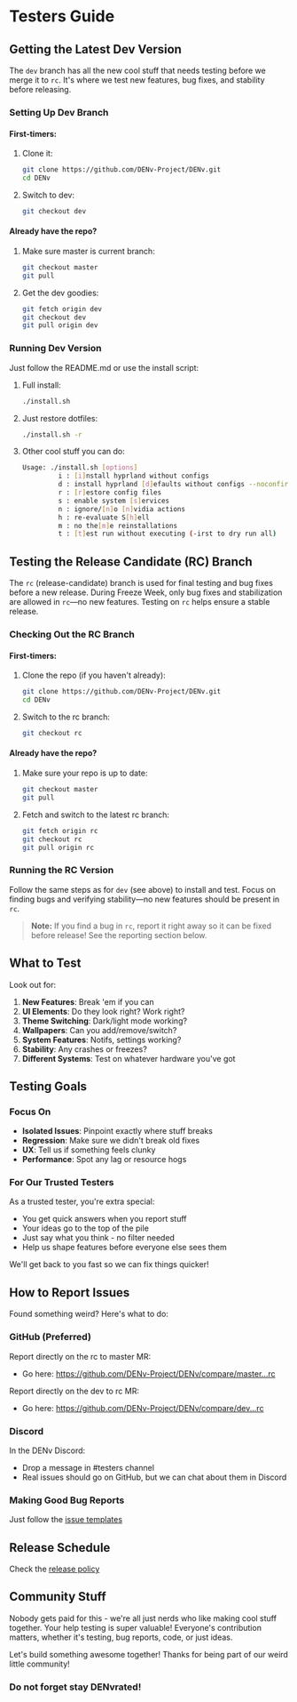 # Testers Guide

## Getting the Latest Dev Version

The `dev` branch has all the new cool stuff that needs testing before we merge it to `rc`. It's where we test new features, bug fixes, and stability before releasing.

### Setting Up Dev Branch

#### First-timers:

1. Clone it:

   ```bash
   git clone https://github.com/DENv-Project/DENv.git
   cd DENv
   ```

2. Switch to dev:
   ```bash
   git checkout dev
   ```

#### Already have the repo?

1. Make sure master is current branch:

   ```bash
   git checkout master
   git pull
   ```

2. Get the dev goodies:
   ```bash
   git fetch origin dev
   git checkout dev
   git pull origin dev
   ```

### Running Dev Version

Just follow the README.md or use the install script:

1. Full install:

   ```bash
   ./install.sh
   ```

2. Just restore dotfiles:

   ```bash
   ./install.sh -r
   ```

3. Other cool stuff you can do:
   ```bash
   Usage: ./install.sh [options]
            i : [i]nstall hyprland without configs
            d : install hyprland [d]efaults without configs --noconfirm
            r : [r]estore config files
            s : enable system [s]ervices
            n : ignore/[n]o [n]vidia actions
            h : re-evaluate S[h]ell
            m : no the[m]e reinstallations
            t : [t]est run without executing (-irst to dry run all)
   ```

## Testing the Release Candidate (RC) Branch

The `rc` (release-candidate) branch is used for final testing and bug fixes before a new release. During Freeze Week, only bug fixes and stabilization are allowed in `rc`—no new features. Testing on `rc` helps ensure a stable release.

### Checking Out the RC Branch

#### First-timers:

1. Clone the repo (if you haven't already):

   ```bash
   git clone https://github.com/DENv-Project/DENv.git
   cd DENv
   ```

2. Switch to the rc branch:
   ```bash
   git checkout rc
   ```

#### Already have the repo?

1. Make sure your repo is up to date:

   ```bash
   git checkout master
   git pull
   ```

2. Fetch and switch to the latest rc branch:
   ```bash
   git fetch origin rc
   git checkout rc
   git pull origin rc
   ```

### Running the RC Version

Follow the same steps as for `dev` (see above) to install and test. Focus on finding bugs and verifying stability—no new features should be present in `rc`.

> **Note:** If you find a bug in `rc`, report it right away so it can be fixed before release! See the reporting section below.

## What to Test

Look out for:

1. **New Features**: Break 'em if you can
2. **UI Elements**: Do they look right? Work right?
3. **Theme Switching**: Dark/light mode working?
4. **Wallpapers**: Can you add/remove/switch?
5. **System Features**: Notifs, settings working?
6. **Stability**: Any crashes or freezes?
7. **Different Systems**: Test on whatever hardware you've got

## Testing Goals

### Focus On

- **Isolated Issues**: Pinpoint exactly where stuff breaks
- **Regression**: Make sure we didn't break old fixes
- **UX**: Tell us if something feels clunky
- **Performance**: Spot any lag or resource hogs

### For Our Trusted Testers

As a trusted tester, you're extra special:

- You get quick answers when you report stuff
- Your ideas go to the top of the pile
- Just say what you think - no filter needed
- Help us shape features before everyone else sees them

We'll get back to you fast so we can fix things quicker!

## How to Report Issues

Found something weird? Here's what to do:

### GitHub (Preferred)

Report directly on the rc to master MR:

- Go here: https://github.com/DENv-Project/DENv/compare/master...rc

Report directly on the dev to rc MR:

- Go here: https://github.com/DENv-Project/DENv/compare/dev...rc


### Discord

In the DENv Discord:

- Drop a message in #testers channel
- Real issues should go on GitHub, but we can chat about them in Discord

### Making Good Bug Reports

Just follow the [issue templates](.github/ISSUE_TEMPLATE)

## Release Schedule

Check the [release policy](./RELEASE_POLICY.md)

## Community Stuff

Nobody gets paid for this - we're all just nerds who like making cool stuff together. Your help testing is super valuable! Everyone's contribution matters, whether it's testing, bug reports, code, or just ideas.

Let's build something awesome together! Thanks for being part of our weird little community!

### Do not forget stay DENvrated!
